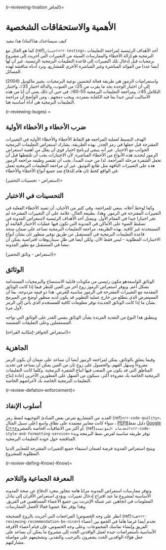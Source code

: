 (r-reviewing-tivation الحافز)=
# الأهمية والاستحقاقات الشخصية

*كيف سيساعدك هذا/لماذا هذا مفيد*

كما هو الحال مع {ref}`اختبار<rr-testing>`، أحد الأهداف الرئيسية لمراجعة التعليمات البرمجية هو إزالة الأخطاء والممارسات السيئة من التغييرات التي أجريت إلى مشروع برمجيات قبل إدخال تلك التغييرات إلى قاعدة التعليمات البرمجية الرئيسية. غير أن لها أيضا عددا من الفوائد المباشرة وغير المباشرة الأخرى للمشاريع. وترد أدناه مناقشة لهذه المسائل.

واستعراضات الرموز هي طريقة فعالة لتحسين نوعية البرمجيات. يشير ماكونيل (2004) إلى أن اختبار الوحدة يجد ما يقرب من 25٪ من العيوب، والدالة اختبار 35٪، واختبار التكامل 45٪، ومراجعة التعليمات البرمجية 55-60٪. في حين أن ذلك يعني أن أيا من هذه الأساليب ليس جيدا بما فيه الكفاية بمفرده، ويجب دمجهم ، ومن الواضح أن مراجعة التعليمات البرمجية هي أداة أساسية هنا.

(r-reviewing-buges) =
## ضرب الأخطاء و الأخطاء الأولية

الهدف البسيط لعملية المراجعة هو التقاط الأخطاء والأخطاء الأولية في التغييرات المقترحة قبل جعلها في رمز الجذر. بهذه الطريقة، يشارك استعراض التعليمات البرمجية الجوانب مع الاختبار. غير أنه ينبغي لبرنامج اختبار قوي أن يقلل من أهمية استعراض الرموز لتحديد هذه الأنواع من الأخطاء المباشرة. لأن الاختبارات يجب أن تلتقطها قبل أن تجعل الشفرة مرحلة المراجعة. لذا من حيث المبدأ، يجب أن تقتصر وظيفة مراجعة الرموز هذه على التغييرات التافهة مثل طابع التوثيق. غير أن مراجعة التعليمات البرمجية تعمل في الواقع كخط ثان هام للدفاع ضد جميع أنواع الأخطاء والأخطاء.

(استعراض - تحسينات التحفيز)=
## التحسينات في الاختبار

وكما لوحظ أعلاه، ينبغي للمراجعة، وفي كثير من الأحيان، أن تصيد الأخطاء الفعلية في التغييرات المقترحة في الرموز. وهذا، بطبيعة الحال، علامة على أن التغييرات المقترحة لم تجر اختبارا جيدا في المقام الأول. ويتمثل أحد الأهداف الرئيسية لاستعراض المدونة في تسليط الضوء على الأماكن في المدونة التي تكون فيها عمليات الاختبار القائمة أو المستحدثة غير كافية. بهذه الطريقة، مراجعة التعليمات البرمجية تساعد على ضمان صحة قاعدة التعليمات البرمجية في المستقبل عن طريق توفير منظور ثان بشأن أنواع الاختبارات المطلوبة - ليس فقط الآن، ولكن أيضا في ظل سيناريوهات افتراضية يمكن أن تنشأ في المستقبل مع تطور المدونة.

(استعراض - وثائق التحفيز)=
## الوثائق

<!--SiccarPoint notes a whole section on documentation is justified in the book!-->
الوثائق الواسعة<!--تشير هنا بمجرد وجود القسم-->هو مكون رئيسي من مكونات قابلية الاستنساخ والبرمجيات المستدامة بشكل أعم. ويوفر استعراض الرموز زوج آخر من العين للنظر فيما إذا كانت الوثائق المقدمة مع التغييرات المقترحة في الرموز مناسبة للغرض. هذا ذو قيمة مزدوجة، بما أن المستعرض الذي يتطلع من خارج عملية التطوير قد يكون لديه منظور أوضح من المبرمج بشأن ما إذا كانت الوثائق الجديدة توفر معلومات كافية للمستخدم الذي يأتي إلى الرمز لأول مرة.

وينطبق هذا النوع من التغذية المرتدة بشأن الوثائق بنفس القدر على الوثائق التي تواجه المستعملين وعلى التعليقات المضمنة.

(استعراض الحوافز-إمكانية القراءة)=
## الجاهزية

وفيما يتعلق بالوثائق، يمكن لمراجعة الرموز أيضا أن تساعد على ضمان أن يكون الرمز مقروءاً وسهل الفهم. والحصول على زوج ثان من العين يمكن أن يساعد في تحديد المناطق التي قد يكون من الصعب فيها اتباع الشفرة البرمجية. وكلما كانت التعليمات البرمجية الخاصة بك مقروءة أكثر، سيكون من السهل على المطورين الآخرين إعادة إنتاج التعليمات البرمجية الخاصة بك لأغراضهم الخاصة.

(r-review-defation-enforcement)=
## أسلوب الإنفاذ

العديد من المشاريع تفرض بعض المبادئ التوجيهية لنمط رمز {ref}`<rr-code-quality>`، سواء كانت معايير معتمدة على نطاق واسع (على سبيل المثال ، [PEP8](https://www.python.org/dev/peps/pep-0008/)دليل نمط [Google C++](https://google.github.io/styleguide/cppguide.html)أو أكثر من الاتفاقيات الخاصة بالمشروع. 
{ref}`الخدمات المؤتمتة<rr-code-style-and-formatting-service>` توفر طريقة مناسبة لفرض نمط البرمجة وبدء المناقشة حول جودة التعليمات البرمجية.

ويتيح استعراض المدونة فرصة لضمان استيفاء جميع التغييرات المقترحة للمعايير الدنيا المطلوبة للمشروع.

(r-review-defing-Know)-Know)=
## المعرفة الجماعية والتلاحم

وتوفر ممارسات استعراض المدونة مزايا هامة تتجاوز مجرد الدفاع عن صحة المدونة الأساسية لمشروع ما عند اقتراح إدخال تغييرات. ويؤدي استعراض الأقران إلى تبادل المعلومات في اتجاهين عبر شبكة الإنترنت بين جميع الأعضاء المساهمين في الفريق. وهذا يوفر نقلا عضويا فعالا لأفضل الممارسات.

المراجعات التي أجريت بالروح الصحيحة (انظر على وجه الخصوص {ref}`هنا<rr-reviewing-recommendation-be-nice>`) تخدم أيضا غرضا هاما في الجمع بين أعضاء الفريق وإنشاء تماسك المجموعات. وعلى وجه الخصوص، فإن قيام أعضاء الأفرقة الأساسية باستعراضات جيدة لعمل الوافدين الجدد إلى مشروع ما يمكن أن يساعد على جعل هؤلاء الوافدين الجدد يشعرون بالترحيب والتقدير، وتشجيعهم على مواصلة مشاركتهم.
